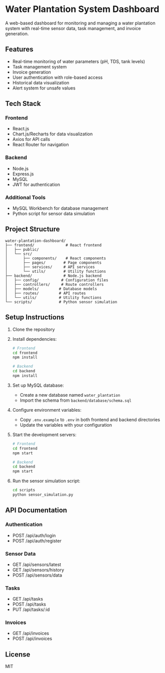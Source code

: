 # Water Plantation System Dashboard

A web-based dashboard for monitoring and managing a water plantation system with real-time sensor data, task management, and invoice generation.

## Features

- Real-time monitoring of water parameters (pH, TDS, tank levels)
- Task management system
- Invoice generation
- User authentication with role-based access
- Historical data visualization
- Alert system for unsafe values

## Tech Stack

### Frontend
- React.js
- Chart.js/Recharts for data visualization
- Axios for API calls
- React Router for navigation

### Backend
- Node.js
- Express.js
- MySQL
- JWT for authentication

### Additional Tools
- MySQL Workbench for database management
- Python script for sensor data simulation

## Project Structure

```
water-plantation-dashboard/
├── frontend/              # React frontend
│   ├── public/
│   └── src/
│       ├── components/    # React components
│       ├── pages/        # Page components
│       ├── services/     # API services
│       └── utils/        # Utility functions
├── backend/              # Node.js backend
│   ├── config/          # Configuration files
│   ├── controllers/     # Route controllers
│   ├── models/         # Database models
│   ├── routes/         # API routes
│   └── utils/          # Utility functions
└── scripts/            # Python sensor simulation
```

## Setup Instructions

1. Clone the repository
2. Install dependencies:
   ```bash
   # Frontend
   cd frontend
   npm install

   # Backend
   cd backend
   npm install
   ```

3. Set up MySQL database:
   - Create a new database named `water_plantation`
   - Import the schema from `backend/database/schema.sql`

4. Configure environment variables:
   - Copy `.env.example` to `.env` in both frontend and backend directories
   - Update the variables with your configuration

5. Start the development servers:
   ```bash
   # Frontend
   cd frontend
   npm start

   # Backend
   cd backend
   npm start
   ```

6. Run the sensor simulation script:
   ```bash
   cd scripts
   python sensor_simulation.py
   ```

## API Documentation

### Authentication
- POST /api/auth/login
- POST /api/auth/register

### Sensor Data
- GET /api/sensors/latest
- GET /api/sensors/history
- POST /api/sensors/data

### Tasks
- GET /api/tasks
- POST /api/tasks
- PUT /api/tasks/:id

### Invoices
- GET /api/invoices
- POST /api/invoices

## License

MIT 